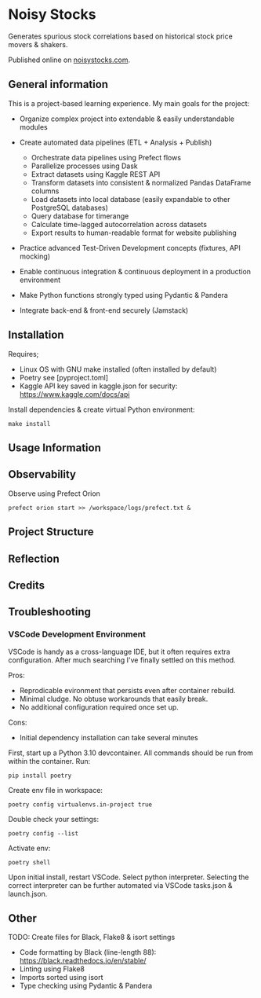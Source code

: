 # Noisy Stocks

Generates spurious stock correlations based on historical stock price movers & shakers. 

Published online on [noisystocks.com](noisystocks.com).

## General information

This is a project-based learning experience. My main goals for the project:

* Organize complex project into extendable & easily understandable modules 

* Create automated data pipelines (ETL + Analysis + Publish)

	* Orchestrate data pipelines using Prefect flows
	* Parallelize processes using Dask
	* Extract datasets using Kaggle REST API 
	* Transform datasets into consistent & normalized Pandas DataFrame columns
	* Load datasets into local database (easily expandable to other PostgreSQL databases)
	* Query database for timerange
	* Calculate time-lagged autocorrelation across datasets
	* Export results to human-readable format for website publishing

* Practice advanced Test-Driven Development concepts (fixtures, API mocking)

* Enable continuous integration & continuous deployment in a production environment
* Make Python functions strongly typed using Pydantic & Pandera
* Integrate back-end & front-end securely (Jamstack)

## Installation
Requires;

- Linux OS with GNU make installed (often installed by default)
- Poetry see [pyproject.toml]
- Kaggle API key saved in kaggle.json for security: https://www.kaggle.com/docs/api



Install dependencies & create virtual Python environment:

	make install

## Usage Information

## Observability
Observe using Prefect Orion

	prefect orion start >> /workspace/logs/prefect.txt &


## Project Structure

## Reflection

## Credits

## Troubleshooting

### VSCode Development Environment
VSCode is handy as a cross-language IDE, but it often requires extra configuration. After much searching I've finally settled on this method.

Pros:
- Reprodicable evironment that persists even after container rebuild.
- Minimal cludge. No obtuse workarounds that easily break.
- No additional configuration required once set up.

Cons:
- Initial dependency installation can take several minutes

First, start up a Python 3.10 devcontainer. All commands should be run from within the container. Run:

	pip install poetry

Create env file in workspace: 

	poetry config virtualenvs.in-project true

Double check your settings:

	poetry config --list

Activate env:

	poetry shell

Upon initial install, restart VSCode. Select python interpreter. Selecting the correct interpreter can be further automated via VSCode tasks.json & launch.json.

## Other
TODO: Create files for Black, Flake8 & isort settings
- Code formatting by Black (line-length 88):
https://black.readthedocs.io/en/stable/
- Linting using Flake8
- Imports sorted using isort
- Type checking using Pydantic & Pandera
